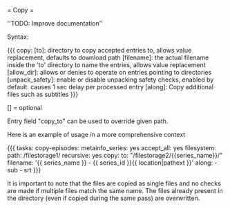 = Copy =

''TODO: Improve documentation''

Syntax:

{{{
copy:
  [to]: directory to copy accepted entries to, allows value replacement, defaults to download path
  [filename]: the actual filename inside the 'to' directory to name the entries, allows value replacement
  [allow_dir]: allows or denies to operate on entries pointing to directories
  [unpack_safety]: enable or disable unpacking safety checks, enabled by default. causes 1 sec delay per processed entry
  [along]: Copy additional files such as subtitles
}}}

[] = optional

Entry field "copy_to" can be used to override given path.

Here is an example of usage in a more comprehensive context

{{{
tasks:
  copy-episodes:
    metainfo_series: yes 
    accept_all: yes 
    filesystem:
      path: /filestorage1/
      recursive: yes 
    copy:
      to: "/filestorage2/{{series_name}}/"
      filename: '{{ series_name }} - {{ series_id }}{{ location|pathext }}'
      along:
        - sub
        - srt
}}}

It is important to note that the files are copied as single files and no checks are made if multiple files match the same name. The files already present in the directory (even if copied during the same pass) are overwritten.